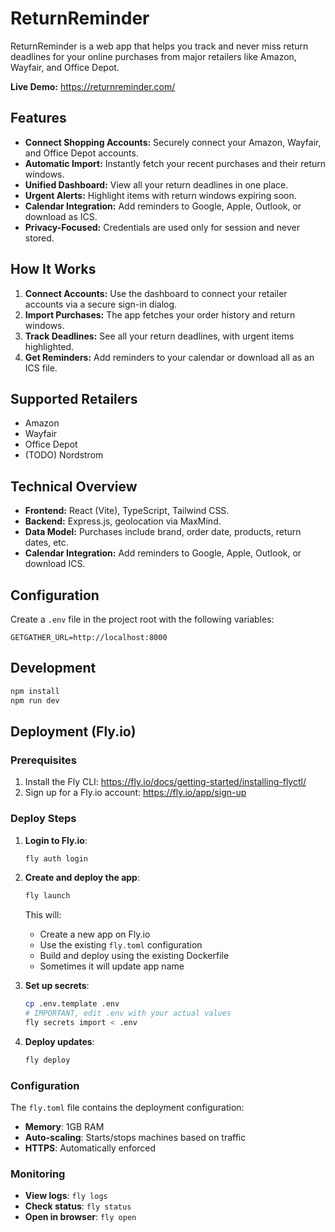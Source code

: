 # ReturnReminder

ReturnReminder is a web app that helps you track and never miss return deadlines for your online purchases from major retailers like Amazon, Wayfair, and Office Depot.

**Live Demo:** https://returnreminder.com/

## Features

- **Connect Shopping Accounts:** Securely connect your Amazon, Wayfair, and Office Depot accounts.
- **Automatic Import:** Instantly fetch your recent purchases and their return windows.
- **Unified Dashboard:** View all your return deadlines in one place.
- **Urgent Alerts:** Highlight items with return windows expiring soon.
- **Calendar Integration:** Add reminders to Google, Apple, Outlook, or download as ICS.
- **Privacy-Focused:** Credentials are used only for session and never stored.

## How It Works

1. **Connect Accounts:** Use the dashboard to connect your retailer accounts via a secure sign-in dialog.
2. **Import Purchases:** The app fetches your order history and return windows.
3. **Track Deadlines:** See all your return deadlines, with urgent items highlighted.
4. **Get Reminders:** Add reminders to your calendar or download all as an ICS file.

## Supported Retailers

- Amazon
- Wayfair
- Office Depot
- (TODO) Nordstrom

## Technical Overview

- **Frontend:** React (Vite), TypeScript, Tailwind CSS.
- **Backend:** Express.js, geolocation via MaxMind.
- **Data Model:** Purchases include brand, order date, products, return dates, etc.
- **Calendar Integration:** Add reminders to Google, Apple, Outlook, or download ICS.

## Configuration

Create a `.env` file in the project root with the following variables:

```env
GETGATHER_URL=http://localhost:8000
```

## Development

```bash
npm install
npm run dev
```

## Deployment (Fly.io)

### Prerequisites

1. Install the Fly CLI: https://fly.io/docs/getting-started/installing-flyctl/
2. Sign up for a Fly.io account: https://fly.io/app/sign-up

### Deploy Steps

1. **Login to Fly.io**:

   ```bash
   fly auth login
   ```

2. **Create and deploy the app**:

   ```bash
   fly launch
   ```

   This will:
   - Create a new app on Fly.io
   - Use the existing `fly.toml` configuration
   - Build and deploy using the existing Dockerfile
   - Sometimes it will update app name

3. **Set up secrets**:

   ```bash
   cp .env.template .env
   # IMPORTANT, edit .env with your actual values
   fly secrets import < .env
   ```

4. **Deploy updates**:
   ```bash
   fly deploy
   ```

### Configuration

The `fly.toml` file contains the deployment configuration:

- **Memory**: 1GB RAM
- **Auto-scaling**: Starts/stops machines based on traffic
- **HTTPS**: Automatically enforced

### Monitoring

- **View logs**: `fly logs`
- **Check status**: `fly status`
- **Open in browser**: `fly open`
